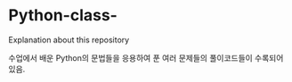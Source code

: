 # Python-class-

Explanation about this repository

수업에서 배운 Python의 문법들을 응용하여 푼 여러 문제들의 풀이코드들이 수록되어 있음.
